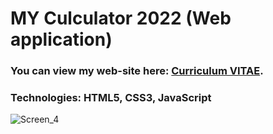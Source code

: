 # MY Culculator 2022 (Web application) #
### You can view my web-site here: [Curriculum VITAE](https://zorger27.github.io). ###
### Technologies: HTML5, CSS3, JavaScript ###
![Screen_4](https://user-images.githubusercontent.com/30940416/165644563-ab6753b9-4a1f-4758-a77c-d64d01c72c8c.gif)
